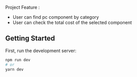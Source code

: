 Project Feature :

- User can find pc component by category
- User can check the total cost of the selected component 


## Getting Started

First, run the development server:

```bash
npm run dev
# or
yarn dev
```
